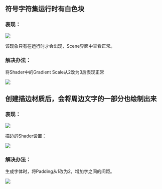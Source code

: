## 符号字符集运行时有白色块
### 表现：
![](https://cdn.nlark.com/yuque/0/2024/png/35004992/1721731872607-f33d9394-ce1c-4f8e-86fd-33c0607465df.png)

该现象只有在运行时才会出现，Scene界面中查看正常。

### 解决办法：
将Shader中的Gradient Scale从2改为3后表现正常

![](https://cdn.nlark.com/yuque/0/2024/png/35004992/1721732045887-35518df0-2dbc-47b8-b500-811363fc793e.png)



## 创建描边材质后，会将周边文字的一部分也绘制出来
### 表现：
![](https://cdn.nlark.com/yuque/0/2024/png/35004992/1721732140400-ba8f7447-b06e-44e8-bb1d-35533dd3231f.png)

描边的Shader设置：

![](https://cdn.nlark.com/yuque/0/2024/png/35004992/1721732194158-9b4ac872-841a-4d8b-b95d-381066fa6cfe.png)



### 解决办法：
生成字体时，将Padding从1改为2，增加字之间的间距。

![](https://cdn.nlark.com/yuque/0/2024/png/35004992/1721732269898-876072c6-f634-4d57-8cbb-48e6b524e672.png)


